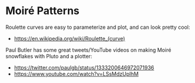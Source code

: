 # Moiré Patterns

Roulette curves are easy to parameterize and plot, and can look pretty cool:

- https://en.wikipedia.org/wiki/Roulette_(curve)

Paul Butler has some great tweets/YouTube videos on making Moiré snowflakes with Pluto and a
plotter:

- https://twitter.com/paulgb/status/1333200646972071936
- https://www.youtube.com/watch?v=LSsMdzUpIhM
